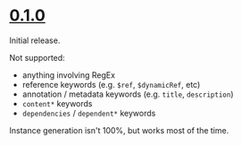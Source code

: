 # [0.1.0](https://github.com/gregsdennis/json-everything/pull/218)

Initial release.

Not supported:

- anything involving RegEx
- reference keywords (e.g. `$ref`, `$dynamicRef`, etc)
- annotation / metadata keywords (e.g. `title`, `description`)
- `content*` keywords
- `dependencies` / `dependent*` keywords

Instance generation isn't 100%, but works most of the time.

